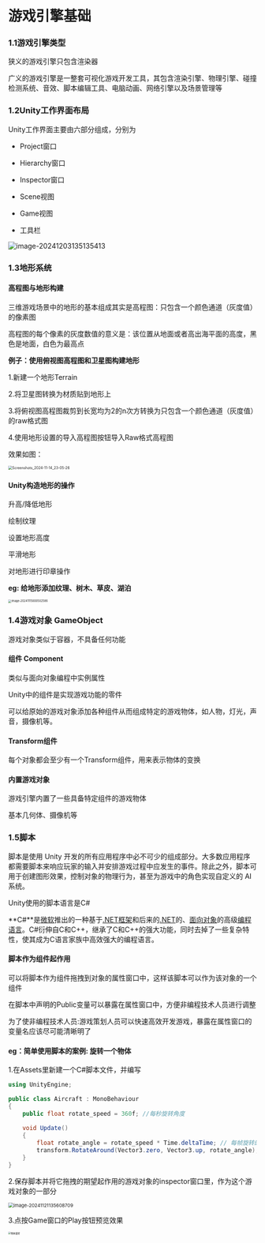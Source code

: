 # 游戏引擎基础

### 1.1游戏引擎类型

狭义的游戏引擎只包含渲染器

广义的游戏引擎是一整套可视化游戏开发工具，其包含渲染引擎、物理引擎、碰撞检测系统、音效、脚本编辑工具、电脑动画、网络引擎以及场景管理等

### 1.2Unity工作界面布局

Unity工作界面主要由六部分组成，分别为

- Project窗口

- Hierarchy窗口

- Inspector窗口

- Scene视图

- Game视图

- 工具栏

![image-20241203135135413](image/image-20241203135135413.png)

### 1.3地形系统

#### 高程图与地形构建

三维游戏场景中的地形的基本组成其实是高程图：只包含一个颜色通道（灰度值）的像素图

高程图的每个像素的灰度数值的意义是：该位置从地面或者高出海平面的高度，黑色是地面，白色为最高点

**例子：使用俯视图高程图和卫星图构建地形**

1.新建一个地形Terrain

2.将卫星图转换为材质贴到地形上

3.将俯视图高程图裁剪到长宽均为2的n次方转换为只包含一个颜色通道（灰度值）的raw格式图

4.使用地形设置的导入高程图按钮导入Raw格式高程图

效果如图：

<img src="image/Screenshots_2024-11-14_23-05-26.png" alt="Screenshots_2024-11-14_23-05-26" style="zoom:50%;" />

#### Unity构造地形的操作

升高/降低地形

绘制纹理

设置地形高度

平滑地形

对地形进行印章操作

**eg: 给地形添加纹理、树木、草皮、湖泊**

<img src="image/image-20241115000502586.png" alt="image-20241115000502586" style="zoom:40%;" />

### 1.4游戏对象 GameObject

游戏对象类似于容器，不具备任何功能

#### 组件 Component

类似与面向对象编程中实例属性

Unity中的组件是实现游戏功能的零件

可以给原始的游戏对象添加各种组件从而组成特定的游戏物体，如人物，灯光，声音，摄像机等。

#### Transform组件

每个对象都会至少有一个Transform组件，用来表示物体的变换

#### 内置游戏对象

游戏引擎内置了一些具备特定组件的游戏物体 

基本几何体、摄像机等

### 1.5脚本

脚本是使用 Unity 开发的所有应用程序中必不可少的组成部分。大多数应用程序都需要脚本来响应玩家的输入并安排游戏过程中应发生的事件。除此之外，脚本可用于创建图形效果，控制对象的物理行为，甚至为游戏中的角色实现自定义的 AI 系统。

Unity使用的脚本语言是C#

**C#**是[微软](https://zh.wikipedia.org/wiki/微软)推出的一种基于[.NET框架](https://zh.wikipedia.org/wiki/.NET框架)和后来的[.NET](https://zh.wikipedia.org/wiki/.NET)的、[面向对象](https://zh.wikipedia.org/wiki/面向对象程序设计)的高级[编程语言](https://zh.wikipedia.org/wiki/编程语言)。C#衍伸自C和C++，继承了C和C++的强大功能，同时去掉了一些复杂特性，使其成为C语言家族中高效强大的编程语言。

#### 脚本作为组件起作用

可以将脚本作为组件拖拽到对象的属性窗口中，这样该脚本可以作为该对象的一个组件

在脚本中声明的Public变量可以暴露在属性窗口中，方便非编程技术人员进行调整

为了使非编程技术人员:游戏策划人员可以快速高效开发游戏，暴露在属性窗口的变量名应该尽可能清晰明了

#### eg：简单使用脚本的案例: 旋转一个物体

1.在Assets里新建一个C#脚本文件，并编写

```c#
using UnityEngine;

public class Aircraft : MonoBehaviour
{
    public float rotate_speed = 360f; //每秒旋转角度
  
    void Update()
    {
        float rotate_angle = rotate_speed * Time.deltaTime; // 每帧旋转的角度
        transform.RotateAround(Vector3.zero, Vector3.up, rotate_angle);
    }
}
```

2.保存脚本并将它拖拽的期望起作用的游戏对象的inspector窗口里，作为这个游戏对象的一部分

<img src="image/image-20241121135608709.png" alt="image-20241121135608709" style="zoom: 67%;" />

3.点按Game窗口的Play按钮预览效果

<img src="image/物体旋转.gif" alt="物体旋转" style="zoom: 33%;" />

